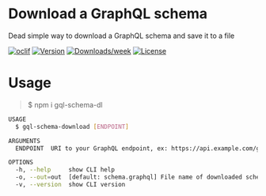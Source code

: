 # Download a GraphQL schema

Dead simple way to download a GraphQL schema and save it to a file

[![oclif](https://img.shields.io/badge/cli-oclif-brightgreen.svg)](https://oclif.io)
[![Version](https://img.shields.io/npm/v/gql-schema-dl.svg)](https://npmjs.org/package/gql-schema-dl)
[![Downloads/week](https://img.shields.io/npm/dw/gql-schema-dl.svg)](https://npmjs.org/package/gql-schema-dl)
[![License](https://img.shields.io/npm/l/gql-schema-dl.svg)](https://github.com/rlancer/graphql-download-schema/blob/master/package.json)

# Usage

> $ npm i gql-schema-dl

```bash
USAGE
  $ gql-schema-download [ENDPOINT]

ARGUMENTS
  ENDPOINT  URI to your GraphQL endpoint, ex: https://api.example.com/graphql

OPTIONS
  -h, --help     show CLI help
  -o, --out=out  [default: schema.graphql] File name of downloaded schema
  -v, --version  show CLI version
```
